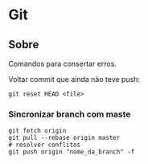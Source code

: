 # Git 

## Sobre

Comandos para consertar erros.

Voltar commit que ainda não teve push:

```
git reset HEAD <file>
```

### Sincronizar branch com maste 

```
git fetch origin
git pull --rebase origin master
# resolver conflitos
git push origin "nome_da_branch" -f
```
